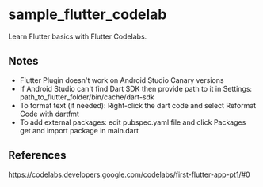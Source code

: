 # sample_flutter_codelab
Learn Flutter basics with Flutter Codelabs.

## Notes
* Flutter Plugin doesn't work on Android Studio Canary versions
* If Android Studio can't find Dart SDK then provide path to it in Settings: path_to_flutter_folder/bin/cache/dart-sdk
* To format text (if needed): Right-click the dart code and select Reformat Code with dartfmt
* To add external packages: edit pubspec.yaml file and click Packages get and import package in main.dart

## References
https://codelabs.developers.google.com/codelabs/first-flutter-app-pt1/#0